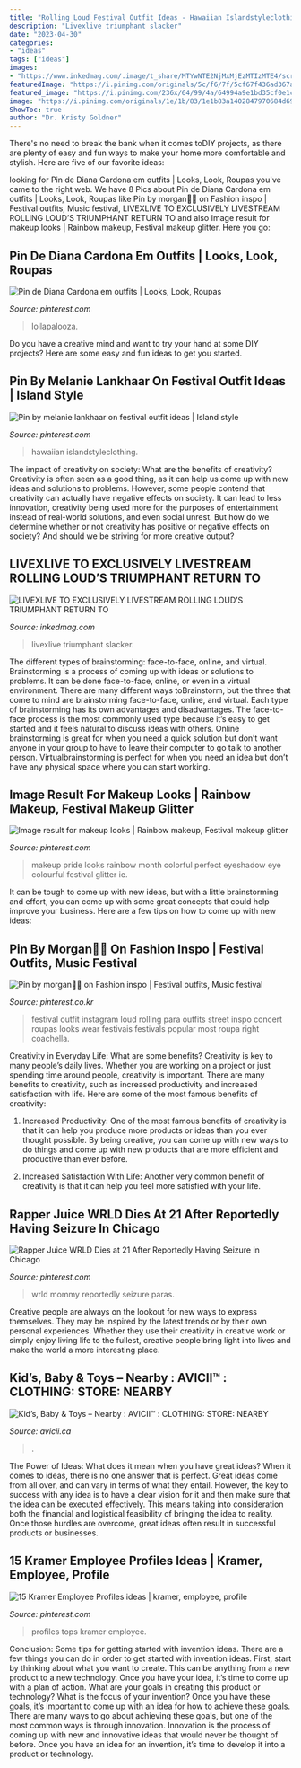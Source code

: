 ```yaml
---
title: "Rolling Loud Festival Outfit Ideas - Hawaiian Islandstyleclothing"
description: "Livexlive triumphant slacker"
date: "2023-04-30"
categories:
- "ideas"
tags: ["ideas"]
images:
- "https://www.inkedmag.com/.image/t_share/MTYwNTE2NjMxMjEzMTIzMTE4/screen-shot-2018-12-12-at-60340-pm.png"
featuredImage: "https://i.pinimg.com/originals/5c/f6/7f/5cf67f436ad367aac7124d96dc4a7f14.png"
featured_image: "https://i.pinimg.com/236x/64/99/4a/64994a9e1bd35cf0e1ca3057c1967bf0--profiles-regional.jpg"
image: "https://i.pinimg.com/originals/1e/1b/83/1e1b83a1402847970684d69db56134cd.png"
ShowToc: true
author: "Dr. Kristy Goldner"
---
```



There's no need to break the bank when it comes toDIY projects, as there are plenty of easy and fun ways to make your home more comfortable and stylish. Here are five of our favorite ideas: 

	

		
looking for Pin de Diana Cardona em outfits | Looks, Look, Roupas you've came to the right web. We have 8 Pics about Pin de Diana Cardona em outfits | Looks, Look, Roupas like Pin by morgan👼🏼 on Fashion inspo | Festival outfits, Music festival, LIVEXLIVE TO EXCLUSIVELY LIVESTREAM ROLLING LOUD’S TRIUMPHANT RETURN TO and also Image result for makeup looks | Rainbow makeup, Festival makeup glitter. Here you go:
		
    
## Pin De Diana Cardona Em Outfits | Looks, Look, Roupas

<img loading=lazy src="https://i.pinimg.com/originals/d4/0a/90/d40a90c848cc8027b30020c252339cdd.jpg" onerror="this.onerror=null;this.src='https://tse2.mm.bing.net/th?id=OIP.brGRVKcuJwma9fbYoxR0uAHaJZ&amp;pid=15.1';" alt="Pin de Diana Cardona em outfits | Looks, Look, Roupas">

_Source: pinterest.com_

>lollapalooza. 

	

Do you have a creative mind and want to try your hand at some DIY projects? Here are some easy and fun ideas to get you started.

    
## Pin By Melanie Lankhaar On Festival Outfit Ideas | Island Style

<img loading=lazy src="https://i.pinimg.com/originals/1e/1b/83/1e1b83a1402847970684d69db56134cd.png" onerror="this.onerror=null;this.src='https://tse2.mm.bing.net/th?id=OIP.AhaqZaXjm9zOv4NWqSUNoAHaLG&amp;pid=15.1';" alt="Pin by melanie lankhaar on festival outfit ideas | Island style">

_Source: pinterest.com_

>hawaiian islandstyleclothing. 

	

The impact of creativity on society: What are the benefits of creativity?
Creativity is often seen as a good thing, as it can help us come up with new ideas and solutions to problems. However, some people contend that creativity can actually have negative effects on society. It can lead to less innovation, creativity being used more for the purposes of entertainment instead of real-world solutions, and even social unrest. But how do we determine whether or not creativity has positive or negative effects on society? And should we be striving for more creative output?

    
## LIVEXLIVE TO EXCLUSIVELY LIVESTREAM ROLLING LOUD’S TRIUMPHANT RETURN TO

<img loading=lazy src="https://www.inkedmag.com/.image/t_share/MTYwNTE2NjMxMjEzMTIzMTE4/screen-shot-2018-12-12-at-60340-pm.png" onerror="this.onerror=null;this.src='https://tse4.mm.bing.net/th?id=OIP.korFOxmCGvq9P5UGnZHbCAHaI-&amp;pid=15.1';" alt="LIVEXLIVE TO EXCLUSIVELY LIVESTREAM ROLLING LOUD’S TRIUMPHANT RETURN TO">

_Source: inkedmag.com_

>livexlive triumphant slacker. 

	

The different types of brainstorming: face-to-face, online, and virtual.
Brainstorming is a process of coming up with ideas or solutions to problems. It can be done face-to-face, online, or even in a virtual environment. There are many different ways toBrainstorm, but the three that come to mind are brainstorming face-to-face, online, and virtual. 
Each type of brainstorming has its own advantages and disadvantages. The face-to-face process is the most commonly used type because it’s easy to get started and it feels natural to discuss ideas with others. Online brainstorming is great for when you need a quick solution but don’t want anyone in your group to have to leave their computer to go talk to another person. Virtualbrainstorming is perfect for when you need an idea but don’t have any physical space where you can start working.

    
## Image Result For Makeup Looks | Rainbow Makeup, Festival Makeup Glitter

<img loading=lazy src="https://i.pinimg.com/originals/5c/f6/7f/5cf67f436ad367aac7124d96dc4a7f14.png" onerror="this.onerror=null;this.src='https://tse1.mm.bing.net/th?id=OIP.yDBMUDpry3MUFASOBKlU8wHaEK&amp;pid=15.1';" alt="Image result for makeup looks | Rainbow makeup, Festival makeup glitter">

_Source: pinterest.com_

>makeup pride looks rainbow month colorful perfect eyeshadow eye colourful festival glitter ie. 

	

It can be tough to come up with new ideas, but with a little brainstorming and effort, you can come up with some great concepts that could help improve your business. Here are a few tips on how to come up with new ideas: 

    
## Pin By Morgan👼🏼 On Fashion Inspo | Festival Outfits, Music Festival

<img loading=lazy src="https://i.pinimg.com/originals/02/01/51/0201513ef593753440a7f3ccdb1e3ee6.jpg" onerror="this.onerror=null;this.src='https://tse4.mm.bing.net/th?id=OIP.RB4Hm6OHRXvo7ZgswtIcFwHaJQ&amp;pid=15.1';" alt="Pin by morgan👼🏼 on Fashion inspo | Festival outfits, Music festival">

_Source: pinterest.co.kr_

>festival outfit instagram loud rolling para outfits street inspo concert roupas looks wear festivais festivals popular most roupa right coachella. 

	

Creativity in Everyday Life: What are some benefits?
Creativity is key to many people’s daily lives. Whether you are working on a project or just spending time around people, creativity is important. There are many benefits to creativity, such as increased productivity and increased satisfaction with life. Here are some of the most famous benefits of creativity: 
1) Increased Productivity: One of the most famous benefits of creativity is that it can help you produce more products or ideas than you ever thought possible. By being creative, you can come up with new ways to do things and come up with new products that are more efficient and productive than ever before. 

2) Increased Satisfaction With Life: Another very common benefit of creativity is that it can help you feel more satisfied with your life.

    
## Rapper Juice WRLD Dies At 21 After Reportedly Having Seizure In Chicago

<img loading=lazy src="https://i.pinimg.com/originals/1f/9c/69/1f9c69592bfef471593f19abc98b4386.jpg" onerror="this.onerror=null;this.src='https://tse3.mm.bing.net/th?id=OIP.WQNSgxv0yOJNP_APPxLOlgHaE7&amp;pid=15.1';" alt="Rapper Juice WRLD Dies at 21 After Reportedly Having Seizure in Chicago">

_Source: pinterest.com_

>wrld mommy reportedly seizure paras. 

	

Creative people are always on the lookout for new ways to express themselves. They may be inspired by the latest trends or by their own personal experiences. Whether they use their creativity in creative work or simply enjoy living life to the fullest, creative people bring light into lives and make the world a more interesting place.

    
## Kid’s, Baby &amp; Toys – Nearby : AVICII™ : CLOTHING: STORE: NEARBY

<img loading=lazy src="https://www.avicii.ca/wp-content/uploads/2018/05/avicii-flowers-section-2.jpg" onerror="this.onerror=null;this.src='https://tse1.mm.bing.net/th?id=OIP.-mXvKioWX42qIpSv8AvLYQAAAA&amp;pid=15.1';" alt="Kid’s, Baby &amp; Toys – Nearby : AVICII™ : CLOTHING: STORE: NEARBY">

_Source: avicii.ca_

>. 

	

The Power of Ideas: What does it mean when you have great ideas?
When it comes to ideas, there is no one answer that is perfect. Great ideas come from all over, and can vary in terms of what they entail. However, the key to success with any idea is to have a clear vision for it and then make sure that the idea can be executed effectively. This means taking into consideration both the financial and logistical feasibility of bringing the idea to reality. Once those hurdles are overcome, great ideas often result in successful products or businesses.

    
## 15 Kramer Employee Profiles Ideas | Kramer, Employee, Profile

<img loading=lazy src="https://i.pinimg.com/236x/64/99/4a/64994a9e1bd35cf0e1ca3057c1967bf0--profiles-regional.jpg" onerror="this.onerror=null;this.src='https://tse3.mm.bing.net/th?id=OIP.Ve88D6nK04IrVb8SYJdlgQDcEs&amp;pid=15.1';" alt="15 Kramer Employee Profiles ideas | kramer, employee, profile">

_Source: pinterest.com_

>profiles tops kramer employee. 

	

Conclusion: Some tips for getting started with invention ideas.
There are a few things you can do in order to get started with invention ideas. First, start by thinking about what you want to create. This can be anything from a new product to a new technology. Once you have your idea, it’s time to come up with a plan of action. What are your goals in creating this product or technology? What is the focus of your invention? Once you have these goals, it’s important to come up with an idea for how to achieve these goals. There are many ways to go about achieving these goals, but one of the most common ways is through innovation. Innovation is the process of coming up with new and innovative ideas that would never be thought of before. Once you have an idea for an invention, it’s time to develop it into a product or technology.

